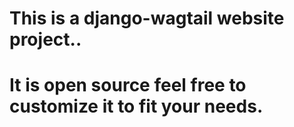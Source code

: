 # This is a django-wagtail website project..  
# It is open source feel free to customize it to fit your needs.

